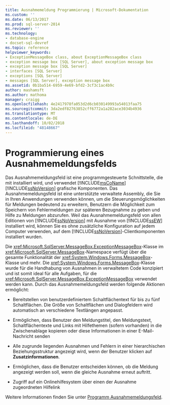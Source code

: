 ```yaml
---
title: Ausnahmemeldung Programmierung | Microsoft-Dokumentation
ms.custom: ''
ms.date: 06/13/2017
ms.prod: sql-server-2014
ms.reviewer: ''
ms.technology:
- database-engine
- docset-sql-devref
ms.topic: reference
helpviewer_keywords:
- ExceptionMessageBox class, about ExceptionMessageBox class
- exception message box [SQL Server], about exception message box
- exception message box [SQL Server]
- interfaces [SQL Server]
- exceptions [SQL Server]
- messages [SQL Server], exception message box
ms.assetid: 0b1ba514-6959-4e69-bfd2-3cf3c1ac4b9c
author: mashamsft
ms.author: mathoma
manager: craigg
ms.openlocfilehash: 4e2417978fa053d2d6cb030149993a54013faa75
ms.sourcegitcommit: 3da2edf82763852cff6772a1a282ace3034b4936
ms.translationtype: MT
ms.contentlocale: de-DE
ms.lasthandoff: 10/02/2018
ms.locfileid: "48148667"
---
```

# <a name="exception-message-box-programming"></a>Programmierung eines Ausnahmemeldungsfelds
  Das Ausnahmemeldungsfeld ist eine programmgesteuerte Schnittstelle, die mit installiert wird, und verwendet [!INCLUDE[msCoName](../../includes/msconame-md.md)] [!INCLUDE[ssNoVersion](../../includes/ssnoversion-md.md)] grafische Komponenten. Das Ausnahmemeldungsfeld ist eine unterstützte verwaltete Assembly, die Sie in Ihren Anwendungen verwenden können, um die Steuerungsmöglichkeiten für Meldungen bedeutend zu erweitern, Benutzern die Möglichkeit zum Speichern von Fehlermeldungen zur späteren Bezugnahme zu geben und Hilfe zu Meldungen abzurufen. Weil das Ausnahmemeldungsfeld von allen Editionen von [!INCLUDE[ssNoVersion](../../includes/ssnoversion-md.md)] mit Ausnahme von [!INCLUDE[ssEW](../../includes/ssew-md.md)] installiert wird, können Sie es ohne zusätzliche Konfiguration auf jedem Computer verwenden, auf dem [!INCLUDE[ssNoVersion](../../includes/ssnoversion-md.md)]-Clientkomponenten installiert wurden.  
  
 Die <xref:Microsoft.SqlServer.MessageBox.ExceptionMessageBox>-Klasse im <xref:Microsoft.SqlServer.MessageBox>-Namespace verfügt über die gesamte Funktionalität der <xref:System.Windows.Forms.MessageBox>-Klasse und mehr. Die <xref:System.Windows.Forms.MessageBox>-Klasse wurde für die Handhabung von Ausnahmen in verwaltetem Code konzipiert und ist somit ideal für alle Aufgaben, für die <xref:Microsoft.SqlServer.MessageBox.ExceptionMessageBox> verwendet werden kann. Durch das Ausnahmemeldungsfeld werden folgende Aktionen ermöglicht:  
  
-   Bereitstellen von benutzerdefiniertem Schaltflächentext für bis zu fünf Schaltflächen. Die Größe von Schaltflächen und Dialogfeldern wird automatisch an verschiedene Textlängen angepasst.  
  
-   Ermöglichen, dass Benutzer den Meldungstitel, den Meldungstext, Schaltflächentexte und Links mit Hilfethemen (sofern vorhanden) in die Zwischenablage kopieren oder diese Informationen in einer E-Mail-Nachricht senden  
  
-   Alle zugrunde liegenden Ausnahmen und Fehlern in einer hierarchischen Beziehungsstruktur angezeigt wird, wenn der Benutzer klicken auf **Zusatzinformationen**.  
  
-   Ermöglichen, dass die Benutzer entscheiden können, ob die Meldung angezeigt werden soll, wenn die gleiche Ausnahme erneut auftritt.  
  
-   Zugriff auf ein Onlinehilfesystem über einen der Ausnahme zugeordneten Hilfelink  
  
 Weitere Informationen finden Sie unter [Programm Ausnahmemeldungsfeld](../../../2014/database-engine/dev-guide/program-exception-message-box.md).  
  
  
